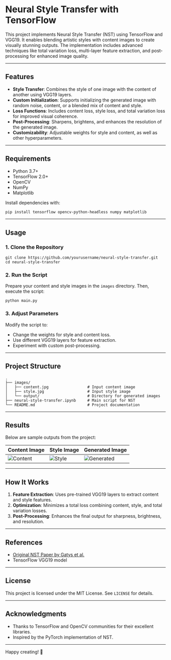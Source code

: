 
# Neural Style Transfer with TensorFlow

This project implements Neural Style Transfer (NST) using TensorFlow and VGG19. It enables blending artistic styles with content images to create visually stunning outputs. The implementation includes advanced techniques like total variation loss, multi-layer feature extraction, and post-processing for enhanced image quality.

---

## Features
- **Style Transfer**: Combines the style of one image with the content of another using VGG19 layers.
- **Custom Initialization**: Supports initializing the generated image with random noise, content, or a blended mix of content and style.
- **Loss Functions**: Includes content loss, style loss, and total variation loss for improved visual coherence.
- **Post-Processing**: Sharpens, brightens, and enhances the resolution of the generated image.
- **Customizability**: Adjustable weights for style and content, as well as other hyperparameters.

---

## Requirements
- Python 3.7+
- TensorFlow 2.0+
- OpenCV
- NumPy
- Matplotlib

Install dependencies with:
```bash
pip install tensorflow opencv-python-headless numpy matplotlib

```

* * * * *

Usage
-----

### 1\. Clone the Repository

```
git clone https://github.com/yourusername/neural-style-transfer.git
cd neural-style-transfer

```

### 2\. Run the Script

Prepare your content and style images in the `images` directory. Then, execute the script:

```
python main.py

```

### 3\. Adjust Parameters

Modify the script to:

-   Change the weights for style and content loss.
-   Use different VGG19 layers for feature extraction.
-   Experiment with custom post-processing.

* * * * *

Project Structure
-----------------

```
.
├── images/
│   ├── content.jpg                 # Input content image
│   ├── style.jpg                   # Input style image
│   └── output/                     # Directory for generated images
├── neural-style-transfer.ipynb     # Main script for NST
└── README.md                       # Project documentation

```

* * * * *

Results
-------

Below are sample outputs from the project:

| Content Image | Style Image | Generated Image |
| --- | --- | --- |
| ![Content](https://chatgpt.com/c/images/content.jpg) | ![Style](https://chatgpt.com/c/images/style.jpg) | ![Generated](https://chatgpt.com/c/images/output/generated.jpg) |

* * * * *

How It Works
------------

1.  **Feature Extraction**: Uses pre-trained VGG19 layers to extract content and style features.
2.  **Optimization**: Minimizes a total loss combining content, style, and total variation losses.
3.  **Post-Processing**: Enhances the final output for sharpness, brightness, and resolution.

* * * * *

References
----------

-   [Original NST Paper by Gatys et al.](https://www.cv-foundation.org/openaccess/content_cvpr_2016/papers/Gatys_Image_Style_Transfer_CVPR_2016_paper.pdf)
-   TensorFlow VGG19 model

* * * * *

License
-------

This project is licensed under the MIT License. See `LICENSE` for details.

* * * * *

Acknowledgments
---------------

-   Thanks to TensorFlow and OpenCV communities for their excellent libraries.
-   Inspired by the PyTorch implementation of NST.

* * * * *

Happy creating! 🎨